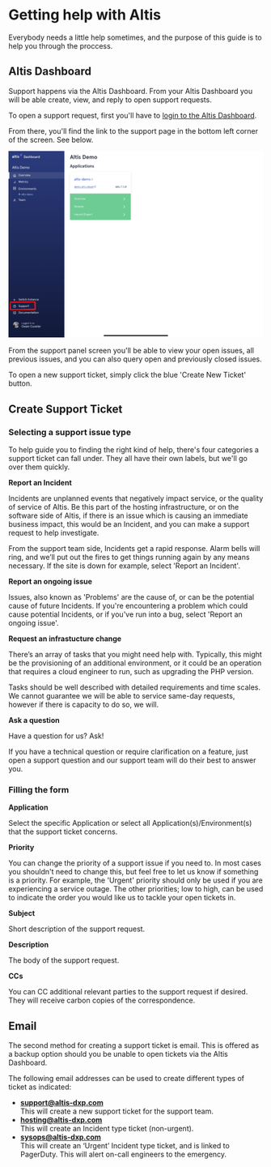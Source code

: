 # Getting help with Altis

Everybody needs a little help sometimes, and the purpose of this guide is to help you through the proccess. 

## Altis Dashboard

Support happens via the Altis Dashboard. From your Altis Dashboard you will be able create, view, and reply to open support requests. 

To open a support request, first you'll have to [login to the Altis Dashboard](https://dashboard.altis-dxp.com/).

From there, you'll find the link to the support page in the bottom left corner of the screen. See below.

![Altis Dashboard support link](./assets/altis-support-button.png)

From the support panel screen you'll be able to view your open issues, all previous issues, and you can also query open and previously closed issues. 

To open a new support ticket, simply click the blue 'Create New Ticket' button.

## Create Support Ticket

### Selecting a support issue type

To help guide you to finding the right kind of help, there's four categories a support ticket can fall under. They all have their own labels, but we'll go over them quickly.

**Report an Incident**

Incidents are unplanned events that negatively impact service, or the quality of service of Altis. Be this part of the hosting infrastructure, or on the software side of Altis, if there is an issue which is causing an immediate business impact, this would be an Incident, and you can make a support request to help investigate.

From the support team side, Incidents get a rapid response. Alarm bells will ring, and we’ll put out the fires to get things running again by any means necessary.
If the site is down for example, select 'Report an Incident'.

**Report an ongoing issue**

Issues, also known as 'Problems' are the cause of, or can be the potential cause of future Incidents. If you're encountering a problem which could cause potential Incidents, or if you've run into a bug, select 'Report an ongoing issue'.


**Request an infrastucture change**

There’s an array of tasks that you might need help with. Typically, this might be the provisioning of an additional environment, or it could be an operation that requires a cloud engineer to run, such as upgrading the PHP version.

Tasks should be well described with detailed requirements and time scales. We cannot guarantee we will be able to service same-day requests, however if there is capacity to do so, we will.

**Ask a question**

Have a question for us? Ask!

If you have a technical question or require clarification on a feature, just open a support question and our support team will do their best to answer you.

### Filling the form

**Application**

Select the specific Application or select all Application(s)/Environment(s) that the support ticket concerns.

**Priority**

You can change the priority of a support issue if you need to. In most cases you shouldn't need to change this, but feel free to let us know if something is a priority. For example, the 'Urgent' priority should only be used if you are experiencing a service outage. The other priorities; low to high, can be used to indicate the order you would like us to tackle your open tickets in.

**Subject**

Short description of the support request.

**Description**

The body of the support request.

**CCs**

You can CC additional relevant parties to the support request if desired. They will receive carbon copies of the correspondence.


## Email

The second method for creating a support ticket is email. This is offered as a backup option should you be unable to open tickets via the Altis Dashboard.

The following email addresses can be used to create different types of ticket as indicated:


- **support@altis-dxp.com**<br />
   This will create a new support ticket for the support team.
- **hosting@altis-dxp.com**<br />
   This will create an Incident type ticket (non-urgent).
- **sysops@altis-dxp.com**<br />
   This will create an ‘Urgent’ Incident type ticket, and is linked to PagerDuty. This will alert on-call engineers to the emergency. 
